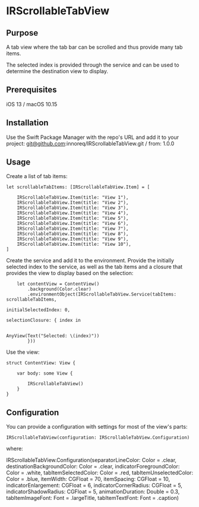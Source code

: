 # IRScrollableTabView

## Purpose

A tab view where the tab bar can be scrolled and thus provide many tab items. 

The selected index is provided through the service and can be used to determine the destination view to display. 

## Prerequisites

iOS 13 / macOS 10.15

## Installation

Use the Swift Package Manager with the repo's URL and add it to your project:
	git@github.com:innoreq/IRScrollableTabView.git / from: 1.0.0

## Usage

Create a list of tab items:

	let scrollableTabItems: [IRScrollableTabView.Item] = [
	
		IRScrollableTabView.Item(title: "View 1"),
		IRScrollableTabView.Item(title: "View 2"),
		IRScrollableTabView.Item(title: "View 3"),
		IRScrollableTabView.Item(title: "View 4"),
		IRScrollableTabView.Item(title: "View 5"),
		IRScrollableTabView.Item(title: "View 6"),
		IRScrollableTabView.Item(title: "View 7"),
		IRScrollableTabView.Item(title: "View 8"),
		IRScrollableTabView.Item(title: "View 9"),
		IRScrollableTabView.Item(title: "View 10"),
	]

Create the service and add it to the environment. Provide the initially selected index to the service, as well as the tab items and a closure that provides the view to display based on the selection:

	
		let contentView = ContentView()
			.background(Color.clear)
			.environmentObject(IRScrollableTabView.Service(tabItems: scrollableTabItems,
														   initialSelectedIndex: 0,
														   selectionClosure: { index in
															
															AnyView(Text("Selected: \(index)"))
			}))
	

Use the view:

	struct ContentView: View {	
	
		var body: some View {
	    
			IRScrollableTabView()
	    }
	}
	
	
## Configuration

You can provide a configuration with settings for most of the view's parts:

	IRScrollableTabView(configuration: IRScrollableTabView.Configuration)
	
where:

IRScrollableTabView.Configuration(separatorLineColor: Color = .clear,
					destinationBackgroundColor: Color = .clear,
					indicatorForegroundColor: Color = .white,
					tabItemSelectedColor: Color = .red,
					tabItemUnselectedColor: Color = .blue,
					itemWidth: CGFloat = 70,
					itemSpacing: CGFloat = 10,
					indicatorEnlargement: CGFloat = 6,
					indicatorCornerRadius: CGFloat = 5,
					indicatorShadowRadius: CGFloat = 5,
					animationDuration: Double = 0.3,
					tabItemImageFont: Font = .largeTitle,
					tabItemTextFont: Font = .caption)
